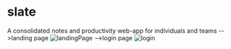 # slate
A consolidated notes and productivity web-app for individuals and teams
-->landing page
![landingPage](https://github.com/shradiphylleia/slate/assets/118170804/923bfa31-34c0-423b-906f-58f98ae38fd8)
-->login page
![login](https://github.com/shradiphylleia/slate/assets/118170804/d72e7374-5f1d-4cb4-9c21-9aa51d019b71)

